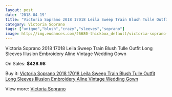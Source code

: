 ```yaml
---
layout: post
date: '2018-04-19'
title: "Victoria Soprano 2018 17018 Leila Sweep Train Blush Tulle Outfit Long Sleeves Illusion Embroidery Aline Vintage Wedding Gown"
category: Victoria Soprano
tags: ["unique","blush","crazy","sleeves","soprano"]
image: http://img.eudances.com/26680-thickbox_default/victoria-soprano-2018-17018-leila-sweep-train-blush-tulle-outfit-long-sleeves-illusion-embroidery-aline-vintage-wedding-gown.jpg
---
```

Victoria Soprano 2018 17018 Leila Sweep Train Blush Tulle Outfit Long Sleeves Illusion Embroidery Aline Vintage Wedding Gown

On Sales: **$428.98**
<a href="https://www.eudances.com/en/victoria-soprano/8912-victoria-soprano-2018-17018-leila-sweep-train-blush-tulle-outfit-long-sleeves-illusion-embroidery-aline-vintage-wedding-gown.html"><amp-img layout="responsive" width="600" height="600" src="//img.eudances.com/26680-thickbox_default/victoria-soprano-2018-17018-leila-sweep-train-blush-tulle-outfit-long-sleeves-illusion-embroidery-aline-vintage-wedding-gown.jpg" alt="Victoria Soprano 2018 17018 Leila Sweep Train Blush Tulle Outfit Long Sleeves Illusion Embroidery Aline Vintage Wedding Gown 0" /></a>
<a href="https://www.eudances.com/en/victoria-soprano/8912-victoria-soprano-2018-17018-leila-sweep-train-blush-tulle-outfit-long-sleeves-illusion-embroidery-aline-vintage-wedding-gown.html"><amp-img layout="responsive" width="600" height="600" src="//img.eudances.com/26690-thickbox_default/victoria-soprano-2018-17018-leila-sweep-train-blush-tulle-outfit-long-sleeves-illusion-embroidery-aline-vintage-wedding-gown.jpg" alt="Victoria Soprano 2018 17018 Leila Sweep Train Blush Tulle Outfit Long Sleeves Illusion Embroidery Aline Vintage Wedding Gown 1" /></a>
<a href="https://www.eudances.com/en/victoria-soprano/8912-victoria-soprano-2018-17018-leila-sweep-train-blush-tulle-outfit-long-sleeves-illusion-embroidery-aline-vintage-wedding-gown.html"><amp-img layout="responsive" width="600" height="600" src="//img.eudances.com/26689-thickbox_default/victoria-soprano-2018-17018-leila-sweep-train-blush-tulle-outfit-long-sleeves-illusion-embroidery-aline-vintage-wedding-gown.jpg" alt="Victoria Soprano 2018 17018 Leila Sweep Train Blush Tulle Outfit Long Sleeves Illusion Embroidery Aline Vintage Wedding Gown 2" /></a>
<a href="https://www.eudances.com/en/victoria-soprano/8912-victoria-soprano-2018-17018-leila-sweep-train-blush-tulle-outfit-long-sleeves-illusion-embroidery-aline-vintage-wedding-gown.html"><amp-img layout="responsive" width="600" height="600" src="//img.eudances.com/26688-thickbox_default/victoria-soprano-2018-17018-leila-sweep-train-blush-tulle-outfit-long-sleeves-illusion-embroidery-aline-vintage-wedding-gown.jpg" alt="Victoria Soprano 2018 17018 Leila Sweep Train Blush Tulle Outfit Long Sleeves Illusion Embroidery Aline Vintage Wedding Gown 3" /></a>
<a href="https://www.eudances.com/en/victoria-soprano/8912-victoria-soprano-2018-17018-leila-sweep-train-blush-tulle-outfit-long-sleeves-illusion-embroidery-aline-vintage-wedding-gown.html"><amp-img layout="responsive" width="600" height="600" src="//img.eudances.com/26687-thickbox_default/victoria-soprano-2018-17018-leila-sweep-train-blush-tulle-outfit-long-sleeves-illusion-embroidery-aline-vintage-wedding-gown.jpg" alt="Victoria Soprano 2018 17018 Leila Sweep Train Blush Tulle Outfit Long Sleeves Illusion Embroidery Aline Vintage Wedding Gown 4" /></a>
<a href="https://www.eudances.com/en/victoria-soprano/8912-victoria-soprano-2018-17018-leila-sweep-train-blush-tulle-outfit-long-sleeves-illusion-embroidery-aline-vintage-wedding-gown.html"><amp-img layout="responsive" width="600" height="600" src="//img.eudances.com/26686-thickbox_default/victoria-soprano-2018-17018-leila-sweep-train-blush-tulle-outfit-long-sleeves-illusion-embroidery-aline-vintage-wedding-gown.jpg" alt="Victoria Soprano 2018 17018 Leila Sweep Train Blush Tulle Outfit Long Sleeves Illusion Embroidery Aline Vintage Wedding Gown 5" /></a>
<a href="https://www.eudances.com/en/victoria-soprano/8912-victoria-soprano-2018-17018-leila-sweep-train-blush-tulle-outfit-long-sleeves-illusion-embroidery-aline-vintage-wedding-gown.html"><amp-img layout="responsive" width="600" height="600" src="//img.eudances.com/26685-thickbox_default/victoria-soprano-2018-17018-leila-sweep-train-blush-tulle-outfit-long-sleeves-illusion-embroidery-aline-vintage-wedding-gown.jpg" alt="Victoria Soprano 2018 17018 Leila Sweep Train Blush Tulle Outfit Long Sleeves Illusion Embroidery Aline Vintage Wedding Gown 6" /></a>
<a href="https://www.eudances.com/en/victoria-soprano/8912-victoria-soprano-2018-17018-leila-sweep-train-blush-tulle-outfit-long-sleeves-illusion-embroidery-aline-vintage-wedding-gown.html"><amp-img layout="responsive" width="600" height="600" src="//img.eudances.com/26684-thickbox_default/victoria-soprano-2018-17018-leila-sweep-train-blush-tulle-outfit-long-sleeves-illusion-embroidery-aline-vintage-wedding-gown.jpg" alt="Victoria Soprano 2018 17018 Leila Sweep Train Blush Tulle Outfit Long Sleeves Illusion Embroidery Aline Vintage Wedding Gown 7" /></a>
<a href="https://www.eudances.com/en/victoria-soprano/8912-victoria-soprano-2018-17018-leila-sweep-train-blush-tulle-outfit-long-sleeves-illusion-embroidery-aline-vintage-wedding-gown.html"><amp-img layout="responsive" width="600" height="600" src="//img.eudances.com/26683-thickbox_default/victoria-soprano-2018-17018-leila-sweep-train-blush-tulle-outfit-long-sleeves-illusion-embroidery-aline-vintage-wedding-gown.jpg" alt="Victoria Soprano 2018 17018 Leila Sweep Train Blush Tulle Outfit Long Sleeves Illusion Embroidery Aline Vintage Wedding Gown 8" /></a>
<a href="https://www.eudances.com/en/victoria-soprano/8912-victoria-soprano-2018-17018-leila-sweep-train-blush-tulle-outfit-long-sleeves-illusion-embroidery-aline-vintage-wedding-gown.html"><amp-img layout="responsive" width="600" height="600" src="//img.eudances.com/26682-thickbox_default/victoria-soprano-2018-17018-leila-sweep-train-blush-tulle-outfit-long-sleeves-illusion-embroidery-aline-vintage-wedding-gown.jpg" alt="Victoria Soprano 2018 17018 Leila Sweep Train Blush Tulle Outfit Long Sleeves Illusion Embroidery Aline Vintage Wedding Gown 9" /></a>
<a href="https://www.eudances.com/en/victoria-soprano/8912-victoria-soprano-2018-17018-leila-sweep-train-blush-tulle-outfit-long-sleeves-illusion-embroidery-aline-vintage-wedding-gown.html"><amp-img layout="responsive" width="600" height="600" src="//img.eudances.com/26681-thickbox_default/victoria-soprano-2018-17018-leila-sweep-train-blush-tulle-outfit-long-sleeves-illusion-embroidery-aline-vintage-wedding-gown.jpg" alt="Victoria Soprano 2018 17018 Leila Sweep Train Blush Tulle Outfit Long Sleeves Illusion Embroidery Aline Vintage Wedding Gown 10" /></a>

Buy it: [Victoria Soprano 2018 17018 Leila Sweep Train Blush Tulle Outfit Long Sleeves Illusion Embroidery Aline Vintage Wedding Gown](https://www.eudances.com/en/victoria-soprano/8912-victoria-soprano-2018-17018-leila-sweep-train-blush-tulle-outfit-long-sleeves-illusion-embroidery-aline-vintage-wedding-gown.html "Victoria Soprano 2018 17018 Leila Sweep Train Blush Tulle Outfit Long Sleeves Illusion Embroidery Aline Vintage Wedding Gown")

View more: [Victoria Soprano](https://www.eudances.com/en/132-victoria-soprano "Victoria Soprano")